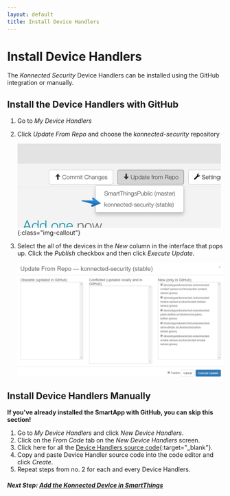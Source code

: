 ```yaml
---
layout: default
title: Install Device Handlers
---
```


# Install Device Handlers

The _Konnected Security_ Device Handlers can be installed using the GitHub integration or manually.

## Install the Device Handlers with GitHub

1. Go to _My Device Handlers_

1. Click _Update From Repo_ and choose the _konnected-security_ repository
 
   ![](/assets/images/SmartApps-repo-select.png){:class="img-callout"}
   
1. Select the all of the devices in the _New_ column in the interface that pops up. Click the
_Publish_ checkbox and then click _Execute Update_.

   ![](/assets/images/DeviceHandlers-repo-update.png)
   

## Install Device Handlers Manually

**If you've already installed the SmartApp with GitHub, you can skip this section!**

1. Go to _My Device Handlers_ and click _New Device Handlers_.
1. Click on the _From Code_ tab on the _New Device Handlers_ screen.
1. Click here for all the [Device Handlers source code](https://github.com/konnected-io/konnected-security/tree/master/devicetypes/konnected-io){:target="_blank"}.
1. Copy and paste Device Handler source code into the code editor and click _Create_.
1. Repeat steps from no. 2 for each and every Device Handlers.

##### **Next Step:** [Add the Konnected Device in SmartThings](/security-alarm-system/discovery)